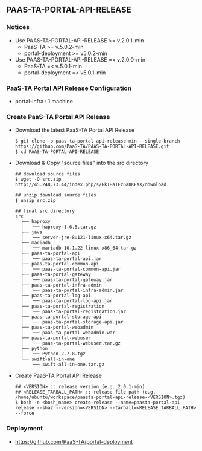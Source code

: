 ## PAAS-TA-PORTAL-API-RELEASE     

### Notices     
  - Use PAAS-TA-PORTAL-API-RELEASE >= v.2.0.1-min
    - PaaS-TA >= v.5.0.2-min    
    - portal-deployment >= v5.0.2-min    
  - Use PAAS-TA-PORTAL-API-RELEASE =< v.2.0.0-min    
    - PaaS-TA =< v.5.0.1-min   
    - portal-deployment =< v5.0.1-min    

### PaaS-TA Portal API Release Configuration   

  - portal-infra : 1 machine

### Create PaaS-TA Portal API Release   
  - Download the latest PaaS-TA Portal API Release   
    ```   
    $ git clone -b paas-ta-portal-api-release-min --single-branch https://github.com/PaaS-TA/PAAS-TA-PORTAL-API-RELEASE.git   
    $ cd PAAS-TA-PORTAL-API-RELEASE   
    ```
  - Download & Copy "source files" into the src directory   
    ```   
    ## download source files      
    $ wget -O src.zip http://45.248.73.44/index.php/s/GkTHaTFz6a8KFaX/download   
         
    ## unzip download source files   
    $ unzip src.zip   

    ## final src directory   
    src   
      ├── haproxy   
      │   └── haproxy-1.6.5.tar.gz   
      ├── java   
      │   └── server-jre-8u121-linux-x64.tar.gz   
      ├── mariadb   
      │   └── mariadb-10.1.22-linux-x86_64.tar.gz   
      ├── paas-ta-portal-api   
      │   └── paas-ta-portal-api.jar   
      ├── paas-ta-portal-common-api   
      │   └── paas-ta-portal-common-api.jar   
      ├── paas-ta-portal-gateway   
      │   └── paas-ta-portal-gateway.jar   
      ├── paas-ta-portal-infra-admin   
      │   └── paas-ta-portal-infra-admin.jar   
      ├── paas-ta-portal-log-api   
      │   └── paas-ta-portal-log-api.jar   
      ├── paas-ta-portal-registration   
      │   └── paas-ta-portal-registration.jar   
      ├── paas-ta-portal-storage-api   
      │   └── paas-ta-portal-storage-api.jar   
      ├── paas-ta-portal-webadmin   
      │   └── paas-ta-portal-webadmin.war   
      ├── paas-ta-portal-webuser   
      │   └── paas-ta-portal-webuser.tar.gz   
      ├── python   
      │   └── Python-2.7.8.tgz   
      └── swift-all-in-one   
          └── swift-all-in-one.tar.gz   
    ```   
  - Create PaaS-TA Portal API Release   
    ```   
    ## <VERSION> :: release version (e.g. 2.0.1-min)   
    ## <RELEASE_TARBALL_PATH> :: release file path (e.g. /home/ubuntu/workspace/paasta-portal-api-release-<VERSION>.tgz)   
    $ bosh -e <bosh_name> create-release --name=paasta-portal-api-release --sha2 --version=<VERSION> --tarball=<RELEASE_TARBALL_PATH> --force   
    ```   
### Deployment
- https://github.com/PaaS-TA/portal-deployment   
